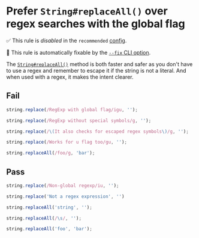 # Prefer `String#replaceAll()` over regex searches with the global flag

✅ This rule is _disabled_ in the `recommended` [config](https://github.com/sindresorhus/eslint-plugin-unicorn#preset-configs).

🔧 This rule is automatically fixable by the [`--fix` CLI option](https://eslint.org/docs/latest/user-guide/command-line-interface#--fix).

<!-- end auto-generated rule header -->
<!-- Do not manually modify this header. Run: `npm run fix:eslint-docs` -->

The [`String#replaceAll()`](https://developer.mozilla.org/en-US/docs/Web/JavaScript/Reference/Global_Objects/String/replaceAll) method is both faster and safer as you don't have to use a regex and remember to escape it if the string is not a literal. And when used with a regex, it makes the intent clearer.

## Fail

```js
string.replace(/RegExp with global flag/igu, '');
```

```js
string.replace(/RegExp without special symbols/g, '');
```

```js
string.replace(/\(It also checks for escaped regex symbols\)/g, '');
```

```js
string.replace(/Works for u flag too/gu, '');
```

```js
string.replaceAll(/foo/g, 'bar');
```

## Pass

```js
string.replace(/Non-global regexp/iu, '');
```

```js
string.replace('Not a regex expression', '')
```

```js
string.replaceAll('string', '');
```

```js
string.replaceAll(/\s/, '');
```

```js
string.replaceAll('foo', 'bar');
```
